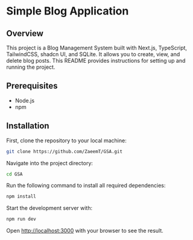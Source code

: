 # Simple Blog Application

## Overview
This project is a Blog Management System built with Next.js, TypeScript, TailwindCSS, shadcn UI, and SQLite. It allows you to create, view, and delete blog posts. This README provides instructions for setting up and running the project.

## Prerequisites
- Node.js
- npm

## Installation
First, clone the repository to your local machine:
```bash
git clone https://github.com/ZaeemT/GSA.git
```

Navigate into the project directory:
```bash
cd GSA
```

Run the following command to install all required dependencies:
```bash
npm install
```

Start the development server with:
```bash
npm run dev
```

Open [http://localhost:3000](http://localhost:3000) with your browser to see the result.

